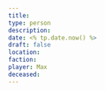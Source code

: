 ```yaml
---
title: 
type: person
description: 
date: <% tp.date.now() %>
draft: false
location: 
faction: 
player: Max
deceased:
---
```

